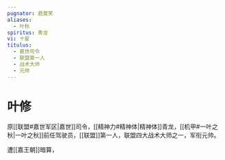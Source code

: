 ```yaml
---
pugnator: 君莫笑
aliases:
  - 叶秋
spiritus: 青龙
vi: 十星
titulus:
  - 嘉世司令
  - 联盟第一人
  - 战术大师
  - 元帅
---
```


# 叶修

原[[联盟#嘉世军区|嘉世]]司令，[[精神力#精神体|精神体]]青龙，[[机甲#一叶之秋|一叶之秋]]前任驾驶员，[[联盟]]第一人，联盟四大战术大师之一，军衔元帅。

遭[[嘉王朝]]暗算，
